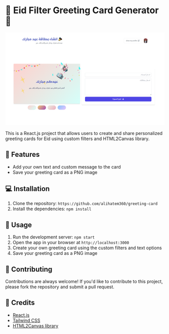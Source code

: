# 🎉 Eid Filter Greeting Card Generator 💌

![Eid Filter Greeting Card Generator](./src/assets/screencapture-127-0-0-1-5174-2023-04-14-22_51_29.png)

This is a React.js project that allows users to create and share personalized greeting cards for Eid using custom filters and HTML2Canvas library.

## 🚀 Features

- Add your own text and custom message to the card
- Save your greeting card as a PNG image

## 💻 Installation

1. Clone the repository: `https://github.com/alihatem360/greeting-card`
2. Install the dependencies: `npm install`

## 📝 Usage

1. Run the development server: `npm start`
2. Open the app in your browser at `http://localhost:3000`
3. Create your own greeting card using the custom filters and text options
4. Save your greeting card as a PNG image

## 🤝 Contributing

Contributions are always welcome! If you'd like to contribute to this project, please fork the repository and submit a pull request.

## 🙏 Credits

- [React.js](https://reactjs.org/)
- [Tailwind CSS](https://tailwindcss.com/)
- [HTML2Canvas library](https://html2canvas.hertzen.com/)
